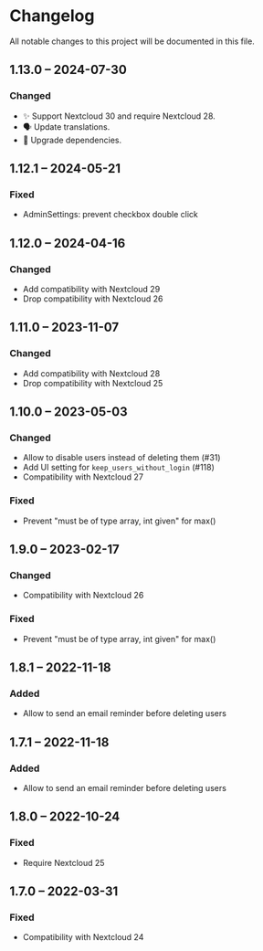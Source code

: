 <!--
  - SPDX-FileCopyrightText: 2022 Nextcloud GmbH and Nextcloud contributors
  - SPDX-License-Identifier: AGPL-3.0-or-later
-->
# Changelog
All notable changes to this project will be documented in this file.

## 1.13.0 – 2024-07-30
### Changed
- ✨ Support Nextcloud 30 and require Nextcloud 28.
- 🗣️ Update translations.
- 🔌 Upgrade dependencies.

## 1.12.1 – 2024-05-21
### Fixed
- AdminSettings: prevent checkbox double click

## 1.12.0 – 2024-04-16
### Changed
- Add compatibility with Nextcloud 29
- Drop compatibility with Nextcloud 26

## 1.11.0 – 2023-11-07
### Changed
- Add compatibility with Nextcloud 28
- Drop compatibility with Nextcloud 25

## 1.10.0 – 2023-05-03
### Changed
- Allow to disable users instead of deleting them (#31)
- Add UI setting for `keep_users_without_login` (#118)
- Compatibility with Nextcloud 27

### Fixed
- Prevent "must be of type array, int given" for max()

## 1.9.0 – 2023-02-17
### Changed
- Compatibility with Nextcloud 26

### Fixed
- Prevent "must be of type array, int given" for max()

## 1.8.1 – 2022-11-18
### Added
- Allow to send an email reminder before deleting users

## 1.7.1 – 2022-11-18
### Added
- Allow to send an email reminder before deleting users

## 1.8.0 – 2022-10-24
### Fixed
- Require Nextcloud 25

## 1.7.0 – 2022-03-31
### Fixed
- Compatibility with Nextcloud 24
